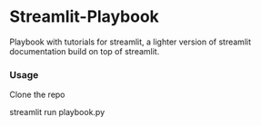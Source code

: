 # Streamlit-Playbook
Playbook with tutorials for streamlit, a lighter version of streamlit documentation build on top of streamlit.

### Usage
Clone the repo

streamlit run playbook.py
